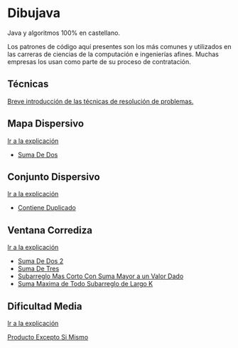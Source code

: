 # Dibujava

Java y algoritmos 100% en castellano.

Los patrones de código aquí presentes son los más comunes y utilizados en las carreras de ciencias de la computación e ingenierías afines.
Muchas empresas los usan como parte de su proceso de contratación.

## Técnicas

[Breve introducción de las técnicas de resolución de problemas.
](tecnicas.md)

## Mapa Dispersivo

[Ir a la explicación](src%2Fmain%2Fjava%2Fcom%2Fzurcacielos%2Falgoritmos%2FMapaDispersivo%2Freadme.md)

- [Suma De Dos](src%2Fmain%2Fjava%2Fcom%2Fzurcacielos%2Falgoritmos%2FMapaDispersivo%2FSumaDeDos.java)

## Conjunto Dispersivo

[Ir a la explicación](src%2Fmain%2Fjava%2Fcom%2Fzurcacielos%2Falgoritmos%2FConjuntoDispersivo%2Freadme.md)

- [Contiene Duplicado](src%2Fmain%2Fjava%2Fcom%2Fzurcacielos%2Falgoritmos%2FConjuntoDispersivo%2FContieneDuplicado.java)

## Ventana Corrediza

[Ir a la explicación](src%2Fmain%2Fjava%2Fcom%2Fzurcacielos%2Falgoritmos%2FVentanaCorrediza%2Freadme.md)
- [Suma De Dos 2](src%2Fmain%2Fjava%2Fcom%2Fzurcacielos%2Falgoritmos%2FVentanaCorrediza%2FSumaDeDos2.java)
- [Suma De Tres](src%2Fmain%2Fjava%2Fcom%2Fzurcacielos%2Falgoritmos%2FVentanaCorrediza%2FSumaDe3.java)
- [Subarreglo Mas Corto Con Suma Mayor a un Valor Dado](src%2Fmain%2Fjava%2Fcom%2Fzurcacielos%2Falgoritmos%2FVentanaCorrediza%2FSubarregloMasCortoConSumaMayorAUnValorDado.java)
- [Suma Maxima de Todo Subarreglo de Largo K](src%2Fmain%2Fjava%2Fcom%2Fzurcacielos%2Falgoritmos%2FVentanaCorrediza%2FSumaMaximaDeTodoSubArregloDeLargoK.java)

## Dificultad Media

[Ir a la explicación](src%2Fmain%2Fjava%2Fcom%2Fzurcacielos%2Falgoritmos%2Fmedio%2Freadme.md)

[Producto Excepto Si Mismo](src%2Fmain%2Fjava%2Fcom%2Fzurcacielos%2Falgoritmos%2Fmedio%2FProductoExceptoSiMismo.java)
